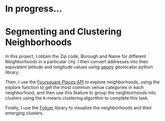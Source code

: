 # In progress...
# Segmenting and Clustering Neighborhoods

In this project, I obtain the Zip code, Borough and Name for different Neighborhoods in a particular city. I then convert addresses into their equivalent latitude and longitude values using [geopy](https://geopy.readthedocs.io/en/1.10.0/) geolocator python library.

Then, I use the [Foursquare Places API](https://developer.foursquare.com/docs/places-api/) to explore neighborhoods, using the explore function to get the most common venue categories in each neighborhood, and then use this feature to group the neighborhoods into clusters using the k-means clustering algorithm to complete this task. 

Finally, I use the [Folium](https://python-visualization.github.io/folium/) library to visualize the neighborhoods and their emerging clusters.
